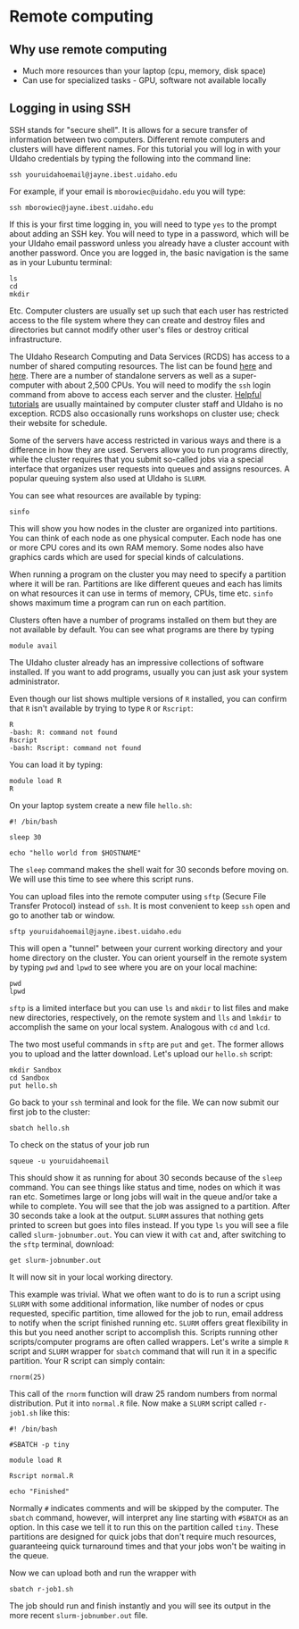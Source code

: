 # Remote computing

## Why use remote computing

* Much more resources than your laptop (cpu, memory, disk space)
* Can use for specialized tasks - GPU, software not available locally

## Logging in using SSH

SSH stands for "secure shell". It is allows for a secure transfer of information between two computers. Different remote computers and clusters will have different names. For this tutorial you will log in with your UIdaho credentials by typing the following into the command line:
```
ssh youruidahoemail@jayne.ibest.uidaho.edu
```
For example, if your email is `mborowiec@uidaho.edu` you will type:
```
ssh mborowiec@jayne.ibest.uidaho.edu
```
If this is your first time logging in, you will need to type `yes` to the prompt about adding an SSH key. You will need to type in a password, which will be your UIdaho email password unless you already have a cluster account with another password. Once you are logged in, the basic navigation is the same as in your Lubuntu terminal:
```
ls
cd
mkdir
```
Etc. Computer clusters are usually set up such that each user has restricted access to the file system where they can create and destroy files and directories but cannot modify other user's files or destroy critical infrastructure.

The UIdaho Research Computing and Data Services (RCDS) has access to a number of shared computing resources. The list can be found [here](https://www.hpc.uidaho.edu/compute/Hardware/hardware.html) and [here](https://www.hpc.uidaho.edu/compute/Hardware/Standalone.html). There are a number of standalone servers as well as a super-computer with about 2,500 CPUs. You will need to modify the `ssh` login command from above to access each server and the cluster. [Helpful tutorials](https://www.hpc.uidaho.edu/compute/Tutorials/) are usually maintained by computer cluster staff and UIdaho is no exception. RCDS also occasionally runs workshops on cluster use; check their website for schedule. 

Some of the servers have access restricted in various ways and there is a difference in how they are used. Servers allow you to run programs directly, while the cluster requires that you submit so-called jobs via a special interface that organizes user requests into queues and assigns resources. A popular queuing system also used at UIdaho is `SLURM`.

You can see what resources are available by typing:
```
sinfo
```
This will show you how nodes in the cluster are organized into partitions. You can think of each node as one physical computer. Each node has one or more CPU cores and its own RAM memory. Some nodes also have graphics cards which are used for special kinds of calculations.

When running a program on the cluster you may need to specify a partition where it will be ran. Partitions are like different queues and each has limits on what resources it can use in terms of memory, CPUs, time etc. `sinfo` shows maximum time a program can run on each partition.

Clusters often have a number of programs installed on them but they are not available by default. You can see what programs are there by typing
```
module avail
```
The UIdaho cluster already has an impressive collections of software installed. If you want to add programs, usually you can just ask your system administrator.

Even though our list shows multiple versions of `R` installed, you can confirm that `R` isn't available by trying to type `R` or `Rscript`:
```
R
-bash: R: command not found
Rscript
-bash: Rscript: command not found
```
You can load it by typing:
```
module load R
R
```
On your laptop system create a new file `hello.sh`:
```
#! /bin/bash

sleep 30

echo "hello world from $HOSTNAME"
``` 
The `sleep` command makes the shell wait for 30 seconds before moving on. We will use this time to see where this script runs.

You can upload files into the remote computer using `sftp` (Secure File Transfer Protocol) instead of `ssh`. It is most convenient to keep `ssh` open and go to another tab or window.
```
sftp youruidahoemail@jayne.ibest.uidaho.edu
```
This will open a "tunnel" between your current working directory and your home directory on the cluster. You can orient yourself in the remote system by typing `pwd` and `lpwd` to see where you are on your local machine:
```
pwd
lpwd
```
`sftp` is a limited interface but you can use `ls` and `mkdir` to list files and make new directories, respectively, on the remote system and `lls` and `lmkdir` to accomplish the same on your local system. Analogous with `cd` and `lcd`. 

The two most useful commands in `sftp` are `put` and `get`. The former allows you to upload and the latter download. Let's upload our `hello.sh` script:
```
mkdir Sandbox
cd Sandbox
put hello.sh
```
Go back to your `ssh` terminal and look for the file. We can now submit our first job to the cluster:
```
sbatch hello.sh
```  
To check on the status of your job run
```
squeue -u youruidahoemail
```
This should show it as running for about 30 seconds because of the `sleep` command. You can see things like status and time, nodes on which it was ran etc. Sometimes large or long jobs will wait in the queue and/or take a while to complete. You will see that the job was assigned to a partition. After 30 seconds take a look at the output. `SLURM` assures that nothing gets printed to screen but goes into files instead. If you type `ls` you will see a file called `slurm-jobnumber.out`. You can view it with `cat` and, after switching to the `sftp` terminal, download:
```
get slurm-jobnumber.out
```
It will now sit in your local working directory.

This example was trivial. What we often want to do is to run a script using `SLURM` with some additional information, like number of nodes or cpus requested, specific partition, time allowed for the job to run, email address to notify when the script finished running etc. `SLURM` offers great flexibility in this but you need another script to accomplish this. Scripts running other scripts/computer programs are often called wrappers. Let's write a simple `R` script and `SLURM` wrapper for `sbatch` command that will run it in a specific partition. Your R script can simply contain:
```
rnorm(25)
```
This call of the `rnorm` function will draw 25 random numbers from normal distribution. Put it into `normal.R` file. Now make a `SLURM` script called `r-job1.sh` like this:
```
#! /bin/bash

#SBATCH -p tiny

module load R

Rscript normal.R

echo "Finished"
```
Normally `#` indicates comments and will be skipped by the computer. The `sbatch` command, however, will interpret any line starting with `#SBATCH` as an option. In this case we tell it to run this on the partition called `tiny`. These partitions are designed for quick jobs that don't require much resources, guaranteeing quick turnaround times and that your jobs won't be waiting in the queue.

Now we can upload both and run the wrapper with
```
sbatch r-job1.sh 
``` 
The job should run and finish instantly and you will see its output in the more recent `slurm-jobnumber.out` file.